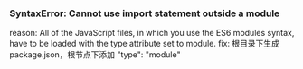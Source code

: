 
### SyntaxError: Cannot use import statement outside a module
reason: All of the JavaScript files, in which you use the ES6 modules syntax, have to be loaded with the type attribute 
set to module.
fix: 根目录下生成package.json，根节点下添加 "type": "module"
